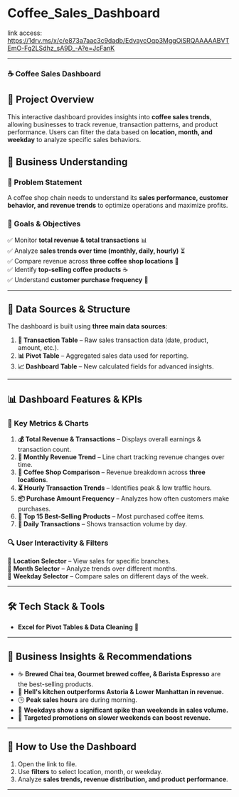 # Coffee_Sales_Dashboard

link access: https://1drv.ms/x/c/e873a7aac3c9dadb/EdvaycOqp3MggOiSRQAAAAABVTEmO-Fg2LSdhz_sA9D_-A?e=JcFanK


---

### **☕ Coffee Sales Dashboard**  

## 📌 Project Overview  
This interactive dashboard provides insights into **coffee sales trends**, allowing businesses to track revenue, transaction patterns, and product performance. Users can filter the data based on **location, month, and weekday** to analyze specific sales behaviors.  

## 🏢 Business Understanding  
### **📍 Problem Statement**  
A coffee shop chain needs to understand its **sales performance, customer behavior, and revenue trends** to optimize operations and maximize profits.  

### **🎯 Goals & Objectives**  
✅ Monitor **total revenue & total transactions** 📊  
✅ Analyze **sales trends over time (monthly, daily, hourly)** ⏳  
✅ Compare revenue across **three coffee shop locations** 📍  
✅ Identify **top-selling coffee products** ☕  
✅ Understand **customer purchase frequency** 🔄  

---

## 📂 Data Sources & Structure  
The dashboard is built using **three main data sources**:  
1. **📄 Transaction Table** – Raw sales transaction data (date, product, amount, etc.).  
2. **📊 Pivot Table** – Aggregated sales data used for reporting.  
3. **📈 Dashboard Table** – New calculated fields for advanced insights.  

---

## 📊 Dashboard Features & KPIs  

### **📌 Key Metrics & Charts**  
1. **💰 Total Revenue & Transactions** – Displays overall earnings & transaction count.  
2. **📅 Monthly Revenue Trend** – Line chart tracking revenue changes over time.  
3. **🏪 Coffee Shop Comparison** – Revenue breakdown across **three locations**.  
4. **⏳ Hourly Transaction Trends** – Identifies peak & low traffic hours.  
5. **📦 Purchase Amount Frequency** – Analyzes how often customers make purchases.  
6. **🥇 Top 15 Best-Selling Products** – Most purchased coffee items.  
7. **📆 Daily Transactions** – Shows transaction volume by day.  

### **🔍 User Interactivity & Filters**  
📍 **Location Selector** – View sales for specific branches.  
📅 **Month Selector** – Analyze trends over different months.  
📆 **Weekday Selector** – Compare sales on different days of the week.  

---

## 🛠️ Tech Stack & Tools  
- **Excel for Pivot Tables & Data Cleaning** 📑  

---

## 📌 Business Insights & Recommendations  
- ☕ **Brewed Chai tea, Gourmet brewed coffee, & Barista Espresso** are the best-selling products.  
- 🏪 **Hell's kitchen outperforms Astoria & Lower Manhattan in revenue.**  
- 🕒 **Peak sales hours** are during morning.  
- 📆 **Weekdays show a significant spike than weekends in sales volume.**  
- 🎯 **Targeted promotions on slower weekends can boost revenue.**  

---

## 📂 How to Use the Dashboard  
1. Open the link to file.  
2. Use **filters** to select location, month, or weekday.  
3. Analyze **sales trends, revenue distribution, and product performance**.  

---
